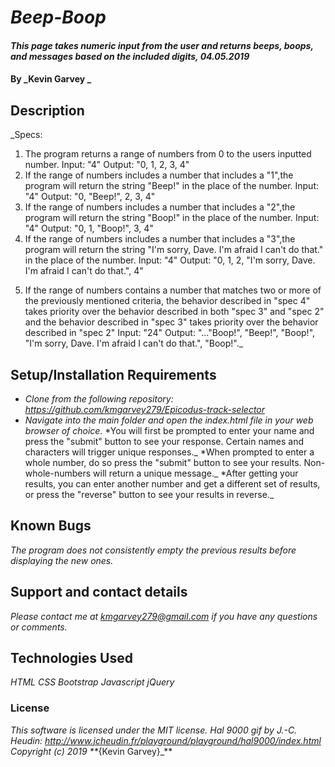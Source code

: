 # _Beep-Boop_

#### _This page takes numeric input from the user and returns beeps, boops, and messages based on the included digits, 04.05.2019_

#### By _**Kevin Garvey** _

## Description

_Specs:
1) The program returns a range of numbers from 0 to the users inputted number.
Input: "4"
Output: "0, 1, 2, 3, 4"  
2) If the range of numbers includes a number that includes a "1",the program will return the string "Beep!" in the place of the number.
Input: "4"
Output: "0, "Beep!", 2, 3, 4"  
3) If the range of numbers includes a number that includes a "2",the program will return the string "Boop!" in the place of the number.
Input: "4"
Output: "0, 1, "Boop!", 3, 4"  
4) If the range of numbers includes a number that includes a "3",the program will return the string "I'm sorry, Dave. I'm afraid I can't do that." in the place of the number.
Input: "4"
Output: "0, 1, 2, "I'm sorry, Dave. I'm afraid I can't do that.", 4"  
5. If the range of numbers contains a number that matches two or more of the previously mentioned criteria, the behavior described in "spec 4" takes priority over the behavior described in both "spec 3" and "spec 2" and the behavior described in "spec 3" takes priority over the behavior described in "spec 2"
Input: "24"
Output: "..."Boop!", "Beep!", "Boop!", "I'm sorry, Dave. I'm afraid I can't do that.", "Boop!"._


## Setup/Installation Requirements

* _Clone from the following repository: https://github.com/kmgarvey279/Epicodus-track-selector_
* _Navigate into the main folder and open the index.html file in your web browser of choice._
*You will first be prompted to enter your name and press the "submit" button to see your response. Certain names and characters will trigger unique responses._
*When prompted to enter a whole number, do so press the "submit" button to see your results. Non-whole-numbers will return a unique message._
*After getting your results, you can enter another number and get a different set of results, or press the "reverse" button to see your results in reverse._

## Known Bugs

_The program does not consistently empty the previous results before displaying the new ones._

## Support and contact details

_Please contact me at kmgarvey279@gmail.com if you have any questions or comments._

## Technologies Used

_HTML_
_CSS_
_Bootstrap_
_Javascript_
_jQuery_
### License

_This software is licensed under the MIT license._
_Hal 9000 gif by J.-C. Heudin: http://www.jcheudin.fr/playground/playground/hal9000/index.html
Copyright (c) 2019 **_{Kevin Garvey}_**
